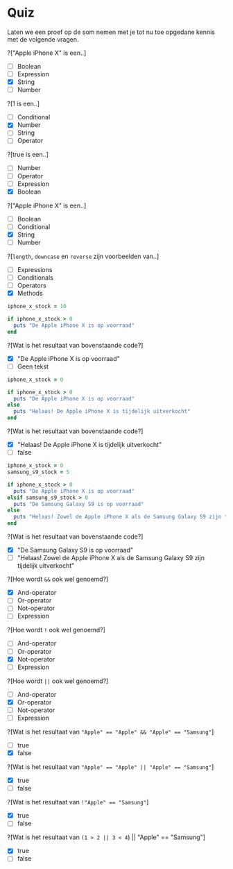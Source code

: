 # Quiz

Laten we een proef op de som nemen met je tot nu toe opgedane kennis met de
volgende vragen.

?["Apple iPhone X" is een..]
-[ ] Boolean
-[ ] Expression
-[x] String
-[ ] Number

?[1 is een..]
-[ ] Conditional
-[x] Number
-[ ] String
-[ ] Operator

?[true is een..]
-[ ] Number
-[ ] Operator
-[ ] Expression
-[x] Boolean

?["Apple iPhone X" is een..]
-[ ] Boolean
-[ ] Conditional
-[x] String
-[ ] Number

?[`length`, `downcase` en `reverse` zijn voorbeelden van..]
-[ ] Expressions
-[ ] Conditionals
-[ ] Operators
-[x] Methods

```ruby
iphone_x_stock = 10

if iphone_x_stock > 0
  puts "De Apple iPhone X is op voorraad"
end
```

?[Wat is het resultaat van bovenstaande code?]
-[x] "De Apple iPhone X is op voorraad"
-[ ] Geen tekst

```ruby
iphone_x_stock = 0

if iphone_x_stock > 0
  puts "De Apple iPhone X is op voorraad"
else
  puts "Helaas! De Apple iPhone X is tijdelijk uitverkocht"
end
```

?[Wat is het resultaat van bovenstaande code?]
-[x] "Helaas! De Apple iPhone X is tijdelijk uitverkocht"
-[ ] false

```ruby
iphone_x_stock = 0
samsung_s9_stock = 5

if iphone_x_stock > 0
  puts "De Apple iPhone X is op voorraad"
elsif samsung_s9_stock > 0
  puts "De Samsung Galaxy S9 is op voorraad"
else
  puts "Helaas! Zowel de Apple iPhone X als de Samsung Galaxy S9 zijn tijdelijk uitverkocht"
end

```

?[Wat is het resultaat van bovenstaande code?]
-[x] "De Samsung Galaxy S9 is op voorraad"
-[ ] "Helaas! Zowel de Apple iPhone X als de Samsung Galaxy S9 zijn tijdelijk uitverkocht"

?[Hoe wordt `&&` ook wel genoemd?]
-[x] And-operator
-[ ] Or-operator
-[ ] Not-operator
-[ ] Expression

?[Hoe wordt `!` ook wel genoemd?]
-[ ] And-operator
-[ ] Or-operator
-[x] Not-operator
-[ ] Expression

?[Hoe wordt `||` ook wel genoemd?]
-[ ] And-operator
-[x] Or-operator
-[ ] Not-operator
-[ ] Expression

?[Wat is het resultaat van `"Apple" == "Apple" && "Apple" == "Samsung"`]
-[ ] true
-[x] false

?[Wat is het resultaat van `"Apple" == "Apple" || "Apple" == "Samsung"`]
-[x] true
-[ ] false

?[Wat is het resultaat van `!"Apple" == "Samsung"`]
-[x] true
-[ ] false

?[Wat is het resultaat van `(1 > 2 || 3 < 4`) || "Apple" == "Samsung"]
-[x] true
-[ ] false